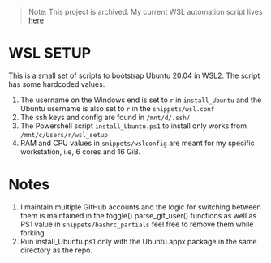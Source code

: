 > Note: This project is archived. My current WSL automation script lives [here](https://github.com/iranvir/WSL)
# WSL SETUP
This is a small set of scripts to bootstrap Ubuntu 20.04 in WSL2. The script has
some hardcoded values.  
1. The username on the Windows end is set to `r` in `install_Ubuntu` and the
   Ubuntu username is also set to `r` in the `snippets/wsl.conf`
2. The ssh keys and config are found in `/mnt/d/.ssh/`
3. The Powershell script `install_Ubuntu.ps1` to install only works from
   `/mnt/c/Users/r/wsl_setup`
4. RAM and CPU values in `snippets/wslconfig` are meant for my specific
   workstation, i.e, 6 cores and 16 GiB.

# Notes
1. I maintain multiple GitHub accounts and the logic for switching between them
   is maintained in the toggle() parse_git_user() functions as well as PS1 value
   in `snippets/bashrc_partials` feel free to remove them while forking.
2. Run install_Ubuntu.ps1 only with the Ubuntu.appx package in the same
   directory as the repo.
